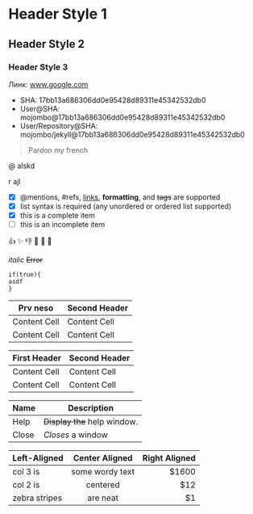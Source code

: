 # Header Style 1

## Header Style 2

### Header Style 3


Линк: www.google.com



* SHA: 17bb13a686306dd0e95428d89311e45342532db0
* User@SHA: mojombo@17bb13a686306dd0e95428d89311e45342532db0
* User/Repository@SHA: mojombo/jekyll@17bb13a686306dd0e95428d89311e45342532db0

> Pardon my french
 
@ alskd

r ajl


- [x] @mentions, #refs, [links](https://google.com), **formatting**, and <del>tags</del> are supported 
- [x] list syntax is required (any unordered or ordered list supported) 
- [x] this is a complete item 
- [ ] this is an incomplete item

:+1:
:sparkles:
:-1:
:100:
:1234:
:8ball:

_italic_
~~Error~~
```
if(true){
asdf
}
```

Prv neso  | Second Header
------------- | -------------
Content Cell  | Content Cell
Content Cell  | Content Cell

| First Header  | Second Header |
| ------------- | ------------- |
| Content Cell  | Content Cell  |
| Content Cell  | Content Cell  |

| Name | Description          |
| ------------- | ----------- |
| Help      | ~~Display the~~ help window.|
| Close     | _Closes_ a window     |

| Left-Aligned  | Center Aligned  | Right Aligned |
| :------------ |:---------------:| -----:|
| col 3 is      | some wordy text | $1600 |
| col 2 is      | centered        |   $12 |
| zebra stripes | are neat        |    $1 |

